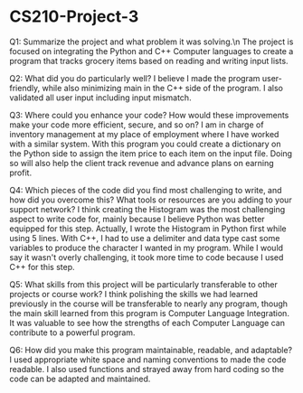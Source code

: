 # CS210-Project-3

Q1: Summarize the project and what problem it was solving.\n
  The project is focused on integrating the Python and C++ Computer languages to create a program that tracks grocery items based on reading and writing input lists.
  
Q2: What did you do particularly well?
  I believe I made the program user-friendly, while also minimizing main in the C++ side of the program. I also validated all user input including input mismatch.
  
Q3: Where could you enhance your code? How would these improvements make your code more efficient, secure, and so on?
  I am in charge of inventory management at my place of employment where I have worked with a similar system. With this program you could create a dictionary on the
  Python side to assign the item price to each item on the input file. Doing so will also help the client track revenue and advance plans on earning profit.
  
Q4: Which pieces of the code did you find most challenging to write, and how did you overcome this? What tools or resources are you adding to your support network?
  I think creating the Histogram was the most challenging aspect to write code for, mainly because I believe Python was better equipped for this step. Actually,
  I wrote the Histogram in Python first while using 5 lines. With C++, I had to use a delimiter and data type cast some variables to 
  produce the character I wanted in my program. While I would say it wasn't overly challenging, it took more time to code because I used C++ for this step.
  
Q5: What skills from this project will be particularly transferable to other projects or course work?
  I think polishing the skills we had learned previously in the course will be transferable to nearly any program, though the main skill learned from this program is 
  Computer Language Integration. It was valuable to see how the strengths of each Computer Language can contribute to a powerful program.
  
Q6: How did you make this program maintainable, readable, and adaptable?
  I used appropriate white space and naming conventions to made the code readable. I also used functions and strayed away from hard coding so the code can be adapted
  and maintained.
